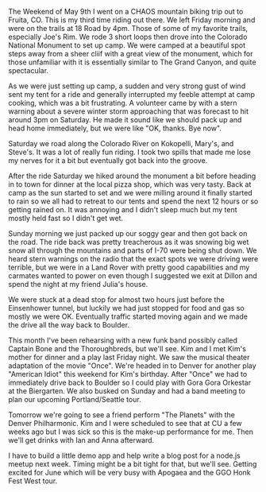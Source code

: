 The Weekend of May 9th I went on a CHAOS mountain biking trip out to Fruita, CO. This is my third time riding out there. We left Friday morning and were on the trails at 18 Road by 4pm. Those of some of my favorite trails, especially Joe's Rim. We rode 3 short loops then drove into the Colorado National Monument to set up camp. We were camped at a beautiful spot steps away from a sheer cliif with a great view of the monument, which for those unfamiliar with it is essentially similar to The Grand Canyon, and quite spectacular.

As we were just setting up camp, a sudden and very strong gust of wind sent my tent for a ride and generally interrupted my feeble attempt at camp cooking, which was a bit frustrating. A volunteer came by with a stern warning about a severe winter storm approaching that was forecast to hit around 3pm on Saturday. He made it sound like we should pack up and head home immediately, but we were like "OK, thanks. Bye now".

Saturday we road along the Colorado River on Kokopelli, Mary's, and Steve's. It was a lot of really fun riding. I took two spills that made me lose my nerves for it a bit but eventually got back into the groove.

After the ride Saturday we hiked around the monument a bit before heading in to town for dinner at the local pizza shop, which was very tasty. Back at camp as the sun started to set and we were milling around it finally started to rain so we all had to retreat to our tents and spend the next 12 hours or so getting rained on. It was annoying and I didn't sleep much but my tent mostly held fast so I didn't get wet.

<flickrshow href="https://www.flickr.com/photos/88096431@N00/sets/72157644690038573/"></flickrshow>

Sunday morning we just packed up our soggy gear and then got back on the road. The ride back was pretty treacherous as it was snowing big wet snow all through the mountains and parts of I-70 were being shut down. We heard stern warnings on  the radio that the exact spots we were driving were terrible, but we were in a Land Rover with pretty good capabilities and my carmates wanted to power on even though I suggested we exit at Dillon and spend the night at my friend Julia's house.

We were stuck at a dead stop for almost two hours just before the Einsenhower tunnel, but luckily we had just stopped for food and gas so mostly we were OK. Eventually traffic started moving again and we made the drive all the way back to Boulder.

This month I've been rehearsing with a new funk band possibly called Captain Bone and the Thoroughbreds, but we'll see. Kim and I met Kim's mother for dinner and a play last Friday night. We saw the musical theater adaptation of the movie "Once". We're headed in to Denver for another play "American Idiot" this weekend for Kim's birthday. After "Once" we had to immediately drive back to Boulder so I could play with Gora Gora Orkestar at the Biergarten. We also busked on Sunday and had a band meeting to plan our upcoming Portland/Seattle tour.

Tomorrow we're going to see a friend perform "The Planets" with the Denver Philharmonic. Kim and I were scheduled to see that at CU a few weeks ago but I was sick so this is the make-up performance for me. Then we'll get drinks with Ian and Anna afterward.

I have to build a little demo app and help write a blog post for a node.js meetup next week. Timing might be a bit tight for that, but we'll see. Getting excited for June which will be very busy with Apogaea and the GGO Honk Fest West tour.

